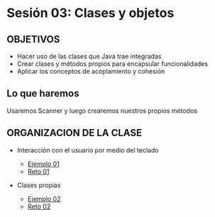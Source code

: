 # Sesión 03: Clases y objetos

## OBJETIVOS

- Hacer uso de las clases que Java trae integradas
- Crear clases y métodos propios para encapsular funcionalidades
- Aplicar los conceptos de acoplamiento y cohesión

## Lo que haremos

Usaremos Scanner y luego crearemos nuestros propios métodos

## ORGANIZACION DE LA CLASE

- Interacción con el usuario por medio del teclado
  - [Ejemplo 01](Ejemplo-01)
  - [Reto 01](Reto-01)

- Clases propias
  - [Ejemplo 02](Ejemplo-02)
  - [Reto 02](Reto-02)



